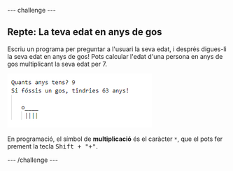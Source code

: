\--- challenge \---

## Repte: La teva edat en anys de gos

Escriu un programa per preguntar a l'usuari la seva edat, i després digues-li la seva edat en anys de gos! Pots calcular l'edat d'una persona en anys de gos multiplicant la seva edat per 7.

![captura de pantalla](images/me-dog-years.png)

En programació, el símbol de **multiplicació** és el caràcter `*`, que el pots fer prement la tecla <kbd>Shift + "+"</kbd>.

\--- /challenge \---